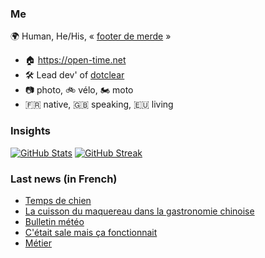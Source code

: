 ### Me

🌍 Human, He/His, « [footer de merde](https://open-time.net/post/2013/07/17/La-veritable-histoire-du-Footer-de-merde-) » 
* 🏠 https://open-time.net 
* 🛠️ Lead dev' of [dotclear](https://git.dotclear.org/dev/dotclear)
* 📷 photo, 🚲 vélo, 🏍️ moto 
* 🇫🇷 native, 🇬🇧 speaking, 🇪🇺 living

### Insights

[![GitHub Stats](https://github-readme-stats-sigma-five.vercel.app/api?username=franck-paul)](https://github.com/franck-paul)
[![GitHub Streak](https://github-readme-streak-stats.herokuapp.com?user=franck-paul)](https://git.io/streak-stats)

### Last news (in French)

<!-- BLOG-POST-LIST:START -->
- [Temps de chien](https://open-time.net/post/2023/10/23/Temps-de-chien)
- [La cuisson du maquereau dans la gastronomie chinoise](https://open-time.net/post/2023/10/22/La-cuisson-du-maquereau-dans-la-gastronomie-chinoise)
- [Bulletin météo](https://open-time.net/post/2023/10/21/Bulletin-meteo)
- [C&#39;était sale mais ça fonctionnait](https://open-time.net/post/2023/10/20/C-etait-sale-mais-ca-fonctionnait)
- [Métier](https://open-time.net/post/2023/10/19/Metier)
<!-- BLOG-POST-LIST:END -->
